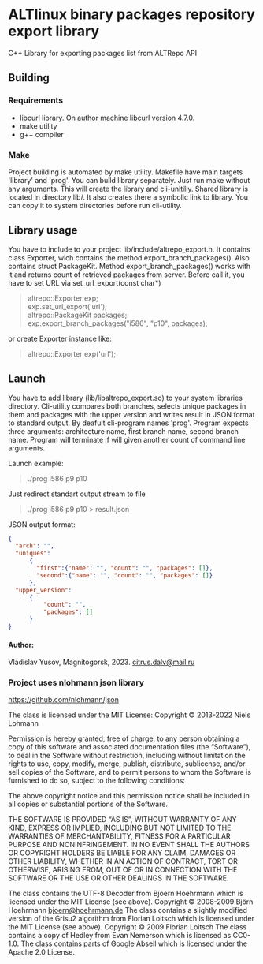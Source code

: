 # ALTlinux binary packages repository export library
C++ Library for exporting packages list from ALTRepo API

## Building
### Requirements
* libcurl library. On author machine libcurl version 4.7.0.
* make utility
* g++ compiler
### Make
  Project building is automated by make utility. Makefile have main targets 'library' and 'prog'. You can build library separately.
  Just run make without any arguments. This will create the library and cli-unitiliy. Shared library is located in directory lib/.
  It also creates there a symbolic link to library. You can copy it to system directories before run cli-utility.
  
## Library usage
You have to include to your project lib/include/altrepo_export.h. It contains class Exporter, wich contains the method export_branch_packages(). Also contains struct PackageKit. Method export_branch_packages() works with it and returns count of retrieved packages from server.
Before call it, you have to set URL via set_url_export(const char*)
> altrepo::Exporter exp;\
> exp.set_url_export('url');\
> altrepo::PackageKit packages;\
> exp.export_branch_packages("i586", "p10", packages);


or create Exporter instance like:
> altrepo::Exporter exp('url');

## Launch
You have to add library (lib/libaltrepo_export.so) to your system libraries directory.
Cli-utility compares both branches, selects unique packages in them and packages with the upper version and writes result in JSON format to standard output.
By deafult cli-program names 'prog'. Program expects three arguments: architecture name, first branch name, second branch name. Program will terminate if will given another count of command line arguments.

Launch example:
>  ./prog i586 p9 p10
  
Just redirect standart output stream to file
> ./prog i586 p9 p10 > result.json

JSON output format:
```json
{
  "arch": "",
  "uniques":
      {
        "first":{"name": "", "count": "", "packages": []},
        "second":{"name": "", "count": "", "packages": []}
      },
  "upper_version":
      {
          "count": "",
          "packages": []
      }
}
```
#### Author:
Vladislav Yusov, Magnitogorsk, 2023.
citrus.dalv@mail.ru


### Project uses nlohmann json library
https://github.com/nlohmann/json

The class is licensed under the MIT License:
Copyright © 2013-2022 Niels Lohmann

Permission is hereby granted, free of charge, to any person obtaining a copy of this software and associated documentation files (the “Software”), to deal in the Software without restriction, including without limitation the rights to use, copy, modify, merge, publish, distribute, sublicense, and/or sell copies of the Software, and to permit persons to whom the Software is furnished to do so, subject to the following conditions:

The above copyright notice and this permission notice shall be included in all copies or substantial portions of the Software.

THE SOFTWARE IS PROVIDED “AS IS”, WITHOUT WARRANTY OF ANY KIND, EXPRESS OR IMPLIED, INCLUDING BUT NOT LIMITED TO THE WARRANTIES OF MERCHANTABILITY, FITNESS FOR A PARTICULAR PURPOSE AND NONINFRINGEMENT. IN NO EVENT SHALL THE AUTHORS OR COPYRIGHT HOLDERS BE LIABLE FOR ANY CLAIM, DAMAGES OR OTHER LIABILITY, WHETHER IN AN ACTION OF CONTRACT, TORT OR OTHERWISE, ARISING FROM, OUT OF OR IN CONNECTION WITH THE SOFTWARE OR THE USE OR OTHER DEALINGS IN THE SOFTWARE.

The class contains the UTF-8 Decoder from Bjoern Hoehrmann which is licensed under the MIT License (see above). Copyright © 2008-2009 Björn Hoehrmann bjoern@hoehrmann.de
The class contains a slightly modified version of the Grisu2 algorithm from Florian Loitsch which is licensed under the MIT License (see above). Copyright © 2009 Florian Loitsch
The class contains a copy of Hedley from Evan Nemerson which is licensed as CC0-1.0.
The class contains parts of Google Abseil which is licensed under the Apache 2.0 License.
